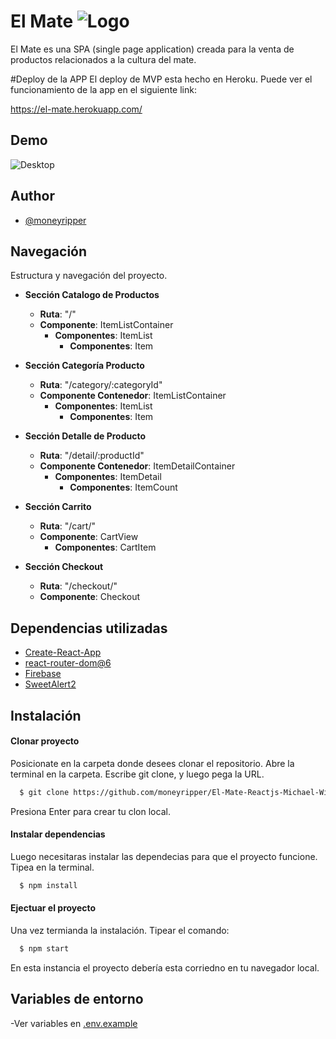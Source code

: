 
# El Mate ![Logo](https://firebasestorage.googleapis.com/v0/b/elmate31865.appspot.com/o/images%2Fmate.png?alt=media&token=6ca77a91-9a07-49fe-b466-8ae74ce27af4)


El Mate es una SPA (single page application) creada para la venta de productos relacionados a la cultura del mate.

#Deploy de la APP
El deploy de MVP esta hecho en Heroku. Puede ver el funcionamiento de la app en el siguiente link:

https://el-mate.herokuapp.com/

## Demo

![Desktop](https://user-images.githubusercontent.com/30700979/179298161-ff9bb942-b9d0-4cb4-8efc-5221f68b318c.gif)

## Author

- [@moneyripper](https://github.com/moneyripper)


## Navegación

Estructura y navegación del proyecto.

- **Sección Catalogo de Productos**
  - **Ruta**: "/"
  - **Componente**: ItemListContainer
    - **Componentes**: ItemList
      - **Componentes**: Item

- **Sección Categoría Producto**
  - **Ruta**: "/category/:categoryId"
  - **Componente Contenedor**: ItemListContainer
    - **Componentes**: ItemList
      - **Componentes**: Item

- **Sección Detalle de Producto**
  - **Ruta**: "/detail/:productId"
  - **Componente Contenedor**: ItemDetailContainer
    - **Componentes**: ItemDetail
      - **Componentes**: ItemCount

- **Sección Carrito**
  - **Ruta**: "/cart/"
  - **Componente**: CartView
    - **Componentes**: CartItem

- **Sección Checkout**
  - **Ruta**: "/checkout/"
  - **Componente**: Checkout
    
## Dependencias utilizadas

- [Create-React-App](https://create-react-app.dev)
- [react-router-dom@6](https://reactrouter.com/docs/en/v6/getting-started/installation)
- [Firebase](https://firebase.com)
- [SweetAlert2](https://sweetalert2.github.io)

## Instalación

#### Clonar proyecto

Posicionate en la carpeta donde desees clonar el repositorio. 
Abre la terminal en la carpeta. 
Escribe git clone, y luego pega la URL.

```bash
  $ git clone https://github.com/moneyripper/El-Mate-Reactjs-Michael-Wilburn.git

```
Presiona Enter para crear tu clon local.

#### Instalar dependencias
Luego necesitaras instalar las dependecias para que el proyecto funcione.
Tipea en la terminal.

```bash
  $ npm install
```
#### Ejectuar el proyecto
Una vez termianda la instalación.
Tipear el comando:

```bash
  $ npm start
```
    
En esta instancia el proyecto debería esta corriedno en tu navegador local.

## Variables de entorno

-Ver variables en [.env.example](https://github.com/moneyripper/El-Mate-Reactjs-Michael-Wilburn/blob/main/.env.example)






